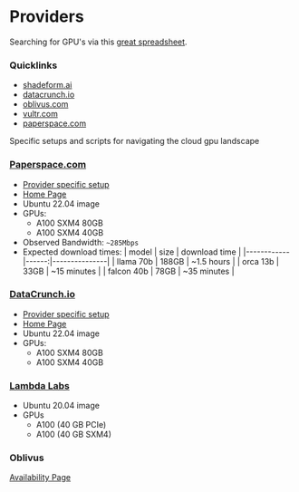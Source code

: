 # Providers

Searching for GPU's via this [great spreadsheet](https://fullstackdeeplearning.com/cloud-gpus/).

### Quicklinks

- [shadeform.ai](https://platform.shadeform.ai/)
- [datacrunch.io](https://cloud.datacrunch.io/dashboard/deploy-server/)
- [oblivus.com](https://console.oblivus.com/dashboard/oblivuscloud/deploy/)
- [vultr.com](https://my.vultr.com/deploy/)
- [paperspace.com](https://console.paperspace.com/bryfry/machines/create)

Specific setups and scripts for navigating the cloud gpu landscape

### [Paperspace.com](./paperspace/README.md)

- [Provider specific setup](./paperspace/setup.sh)
- [Home Page](https://www.paperspace.com/)
- Ubuntu 22.04 image
- GPUs:
  - A100 SXM4 80GB
  - A100 SXM4 40GB
- Observed Bandwidth: `~285Mbps`
- Expected download times:
  | model      | size  | download time | 
  |------------|------:|---------------|
  | llama 70b  | 188GB | ~1.5 hours    |
  | orca 13b   | 33GB  | ~15 minutes   |
  | falcon 40b | 78GB  | ~35 minutes   |

### [DataCrunch.io](./datacrunch/README.md)

- [Provider specific setup](./datacrunch/setup.sh)
- [Home Page](https://datacrunch.io)
- Ubuntu 22.04 image
- GPUs:
  - A100 SXM4 80GB
  - A100 SXM4 40GB

### [Lambda Labs](https://cloud.lambdalabs.com)

- Ubuntu 20.04 image
- GPUs 
  - A100 (40 GB PCIe)
  - A100 (40 GB SXM4)


### Oblivus

[Availability Page](https://console.oblivus.com/dashboard/availability/gpu/)

